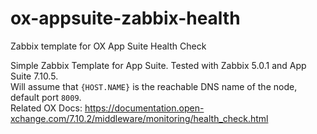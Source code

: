 # ox-appsuite-zabbix-health
Zabbix template for OX App Suite Health Check

Simple Zabbix Template for App Suite. Tested with Zabbix 5.0.1 and App Suite 7.10.5.    
Will assume that `{HOST.NAME}` is the reachable DNS name of the node, default port `8009`.    
Related OX Docs: https://documentation.open-xchange.com/7.10.2/middleware/monitoring/health_check.html
